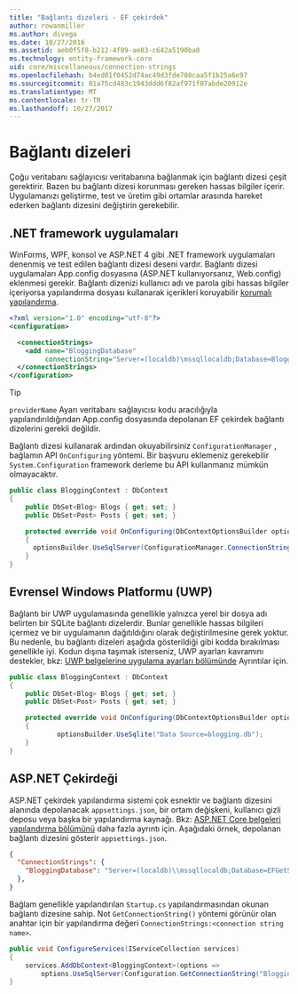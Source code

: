 ```yaml
---
title: "Bağlantı dizeleri - EF çekirdek"
author: rowanmiller
ms.author: divega
ms.date: 10/27/2016
ms.assetid: aeb0f5f8-b212-4f89-ae83-c642a5190ba0
ms.technology: entity-framework-core
uid: core/miscellaneous/connection-strings
ms.openlocfilehash: b4ed01f0452d74ac49d3fde780caa5f1b25a6e97
ms.sourcegitcommit: 01a75cd483c1943ddd6f82af971f07abde20912e
ms.translationtype: MT
ms.contentlocale: tr-TR
ms.lasthandoff: 10/27/2017
---
```

# <a name="connection-strings"></a>Bağlantı dizeleri

Çoğu veritabanı sağlayıcısı veritabanına bağlanmak için bağlantı dizesi çeşit gerektirir. Bazen bu bağlantı dizesi korunması gereken hassas bilgiler içerir. Uygulamanızı geliştirme, test ve üretim gibi ortamlar arasında hareket ederken bağlantı dizesini değiştirin gerekebilir.

## <a name="net-framework-applications"></a>.NET framework uygulamaları

WinForms, WPF, konsol ve ASP.NET 4 gibi .NET framework uygulamaları denenmiş ve test edilen bağlantı dizesi deseni vardır. Bağlantı dizesi uygulamaları App.config dosyasına (ASP.NET kullanıyorsanız, Web.config) eklenmesi gerekir. Bağlantı dizenizi kullanıcı adı ve parola gibi hassas bilgiler içeriyorsa yapılandırma dosyası kullanarak içerikleri koruyabilir [korumalı yapılandırma](https://docs.microsoft.com/dotnet/framework/data/adonet/connection-strings-and-configuration-files#encrypting-configuration-file-sections-using-protected-configuration).

``` xml
<?xml version="1.0" encoding="utf-8"?>
<configuration>

  <connectionStrings>
    <add name="BloggingDatabase"
         connectionString="Server=(localdb)\mssqllocaldb;Database=Blogging;Trusted_Connection=True;" />
  </connectionStrings>
</configuration>
```

> [!TIP]  
> `providerName` Ayarı veritabanı sağlayıcısı kodu aracılığıyla yapılandırıldığından App.config dosyasında depolanan EF çekirdek bağlantı dizelerini gerekli değildir.

Bağlantı dizesi kullanarak ardından okuyabilirsiniz `ConfigurationManager` , bağlamın API `OnConfiguring` yöntemi. Bir başvuru eklemeniz gerekebilir `System.Configuration` framework derleme bu API kullanmanız mümkün olmayacaktır.

``` csharp
public class BloggingContext : DbContext
{
    public DbSet<Blog> Blogs { get; set; }
    public DbSet<Post> Posts { get; set; }

    protected override void OnConfiguring(DbContextOptionsBuilder optionsBuilder)
    {
      optionsBuilder.UseSqlServer(ConfigurationManager.ConnectionStrings["BloggingDatabase"].ConnectionString);
    }
}
```

## <a name="universal-windows-platform-uwp"></a>Evrensel Windows Platformu (UWP)

Bağlantı bir UWP uygulamasında genellikle yalnızca yerel bir dosya adı belirten bir SQLite bağlantı dizelerdir. Bunlar genellikle hassas bilgileri içermez ve bir uygulamanın dağıtıldığını olarak değiştirilmesine gerek yoktur. Bu nedenle, bu bağlantı dizeleri aşağıda gösterildiği gibi kodda bırakılması genellikle iyi. Kodun dışına taşımak isterseniz, UWP ayarları kavramını destekler, bkz: [UWP belgelerine uygulama ayarları bölümünde](https://docs.microsoft.com/windows/uwp/app-settings/store-and-retrieve-app-data) Ayrıntılar için.

``` csharp
public class BloggingContext : DbContext
{
    public DbSet<Blog> Blogs { get; set; }
    public DbSet<Post> Posts { get; set; }

    protected override void OnConfiguring(DbContextOptionsBuilder optionsBuilder)
    {
            optionsBuilder.UseSqlite("Data Source=blogging.db");
    }
}
```

## <a name="aspnet-core"></a>ASP.NET Çekirdeği

ASP.NET çekirdek yapılandırma sistemi çok esnektir ve bağlantı dizesini alanında depolanacak `appsettings.json`, bir ortam değişkeni, kullanıcı gizli deposu veya başka bir yapılandırma kaynağı. Bkz: [ASP.NET Core belgeleri yapılandırma bölümünü](https://docs.asp.net/en/latest/fundamentals/configuration.html) daha fazla ayrıntı için. Aşağıdaki örnek, depolanan bağlantı dizesini gösterir `appsettings.json`.

``` json
{
  "ConnectionStrings": {
    "BloggingDatabase": "Server=(localdb)\\mssqllocaldb;Database=EFGetStarted.ConsoleApp.NewDb;Trusted_Connection=True;"
  },
}
```

Bağlam genellikle yapılandırılan `Startup.cs` yapılandırmasından okunan bağlantı dizesine sahip. Not `GetConnectionString()` yöntemi görünür olan anahtar için bir yapılandırma değeri `ConnectionStrings:<connection string name>`.

``` csharp
public void ConfigureServices(IServiceCollection services)
{
    services.AddDbContext<BloggingContext>(options =>
        options.UseSqlServer(Configuration.GetConnectionString("BloggingDatabase")));
}
```
